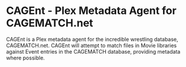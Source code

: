 # CAGEnt - Plex Metadata Agent for CAGEMATCH.net

CAGEnt is a Plex metadata agent for the incredible wrestling database, CAGEMATCH.net. CAGEnt will attempt to match files in Movie libraries against Event entries in the CAGEMATCH database, providing metadata where possible.
